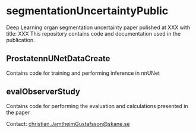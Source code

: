 # segmentationUncertaintyPublic
Deep Learning organ segmentation uncertainty paper pulished at XXX with title: XXX
This repository contains code and documentation used in the publication.

## ProstatennUNetDataCreate
Contains code for training and performing inference in nnUNet

## evalObserverStudy
Contains code for performing the evaluation and calculations presented in the paper

Contact: christian.JamtheimGustafsson@skane.se
